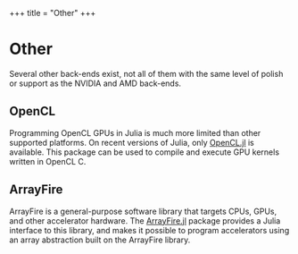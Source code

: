 +++
title = "Other"
+++

# Other

Several other back-ends exist, not all of them with the same level of polish or
support as the NVIDIA and AMD back-ends.

## OpenCL

Programming OpenCL GPUs in Julia is much more limited than other supported platforms. On recent versions of Julia, only [OpenCL.jl](https://github.com/JuliaGPU/OpenCL.jl) is available. This package can be used to compile and execute GPU kernels written in OpenCL C.


## ArrayFire

ArrayFire is a general-purpose software library that targets CPUs, GPUs, and other
accelerator hardware. The [ArrayFire.jl](https://github.com/JuliaGPU/ArrayFire.jl) package provides a Julia interface to this library, and makes it possible to program accelerators using an array abstraction built on the ArrayFire library.
